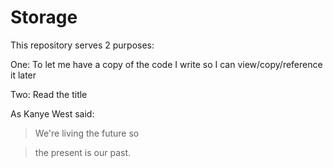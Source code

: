 # Storage
This repository serves 2 purposes:

One: To let me have a copy of the code I write so I can view/copy/reference it later

Two: Read the title

As Kanye West said:

> We're living the future so

> the present is our past.
